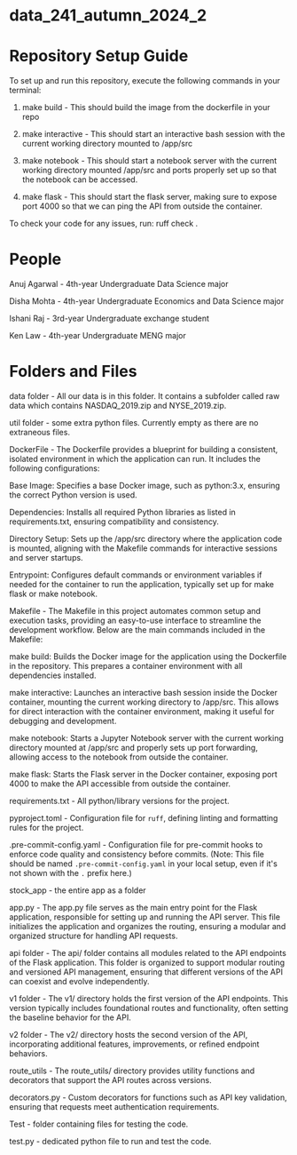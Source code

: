 # data_241_autumn_2024_2

# Repository Setup Guide

To set up and run this repository, execute the following commands in your terminal:

1. make build - This should build the image from the dockerfile in your repo

2. make interactive - This should start an interactive bash session with the current working directory mounted to /app/src

3. make notebook - This should start a notebook server with the current working directory mounted /app/src and ports properly set up so that the notebook can be accessed.

4. make flask - This should start the flask server, making sure to expose port 4000 so that we can ping the API from outside the container.

To check your code for any issues, run: ruff check .

# People

Anuj Agarwal - 4th-year Undergraduate Data Science major

Disha Mohta - 4th-year Undergraduate Economics and Data Science major

Ishani Raj - 3rd-year Undergraduate exchange student

Ken Law - 4th-year Undergraduate MENG major

# Folders and Files

data folder - All our data is in this folder. It contains a subfolder called raw data which contains NASDAQ_2019.zip and NYSE_2019.zip.

util folder - some extra python files. Currently empty as there are no extraneous files.

DockerFile - The Dockerfile provides a blueprint for building a consistent, isolated environment in which the application can run. It includes the following configurations:

Base Image: Specifies a base Docker image, such as python:3.x, ensuring the correct Python version is used.

Dependencies: Installs all required Python libraries as listed in requirements.txt, ensuring compatibility and consistency.

Directory Setup: Sets up the /app/src directory where the application code is mounted, aligning with the Makefile commands for interactive sessions and server startups.

Entrypoint: Configures default commands or environment variables if needed for the container to run the application, typically set up for make flask or make notebook.

Makefile -  The Makefile in this project automates common setup and execution tasks, providing an easy-to-use interface to streamline the development workflow. Below are the main commands included in the Makefile:

make build: Builds the Docker image for the application using the Dockerfile in the repository. This prepares a container environment with all dependencies installed.

make interactive: Launches an interactive bash session inside the Docker container, mounting the current working directory to /app/src. This allows for direct interaction with the container environment, making it useful for debugging and development.

make notebook: Starts a Jupyter Notebook server with the current working directory mounted at /app/src and properly sets up port forwarding, allowing access to the notebook from outside the container.

make flask: Starts the Flask server in the Docker container, exposing port 4000 to make the API accessible from outside the container.

requirements.txt - All python/library versions for the project.

pyproject.toml - Configuration file for `ruff`, defining linting and formatting rules for the project.

.pre-commit-config.yaml - Configuration file for pre-commit hooks to enforce code quality and consistency before commits. (Note: This file should be named `.pre-commit-config.yaml` in your local setup, even if it's not shown with the `.` prefix here.)

stock_app - the entire app as a folder

app.py - The app.py file serves as the main entry point for the Flask application, responsible for setting up and running the API server. This file initializes the application and organizes the routing, ensuring a modular and organized structure for handling API requests.

api folder - The api/ folder contains all modules related to the API endpoints of the Flask application. This folder is organized to support modular routing and versioned API management, ensuring that different versions of the API can coexist and evolve independently.

v1 folder - The v1/ directory holds the first version of the API endpoints. This version typically includes foundational routes and functionality, often setting the baseline behavior for the API.

v2 folder - The v2/ directory hosts the second version of the API, incorporating additional features, improvements, or refined endpoint behaviors.

route_utils - The route_utils/ directory provides utility functions and decorators that support the API routes across versions.

decorators.py -  Custom decorators for functions such as API key validation, ensuring that requests meet authentication requirements.

Test - folder containing files for testing the code.

test.py - dedicated python file to run and test the code.

